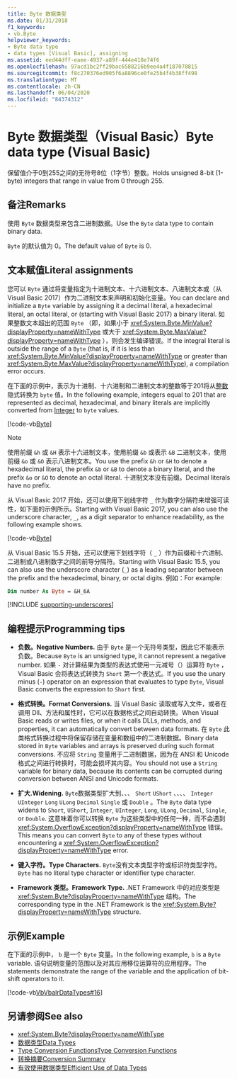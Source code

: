 ```yaml
---
title: Byte 数据类型
ms.date: 01/31/2018
f1_keywords:
- vb.Byte
helpviewer_keywords:
- Byte data type
- data types [Visual Basic], assigning
ms.assetid: eed44dff-eaee-4937-a89f-444e418e74f6
ms.openlocfilehash: 97acd1bc2ff29bac6588216b9ee4a4f187078815
ms.sourcegitcommit: f8c270376ed905f6a8896ce0fe25b4f4b38ff498
ms.translationtype: MT
ms.contentlocale: zh-CN
ms.lasthandoff: 06/04/2020
ms.locfileid: "84374312"
---
```

# <a name="byte-data-type-visual-basic"></a><span data-ttu-id="a8642-102">Byte 数据类型（Visual Basic）</span><span class="sxs-lookup"><span data-stu-id="a8642-102">Byte data type (Visual Basic)</span></span>

<span data-ttu-id="a8642-103">保留值介于0到255之间的无符号8位（1字节）整数。</span><span class="sxs-lookup"><span data-stu-id="a8642-103">Holds unsigned 8-bit (1-byte) integers that range in value from 0 through 255.</span></span>

## <a name="remarks"></a><span data-ttu-id="a8642-104">备注</span><span class="sxs-lookup"><span data-stu-id="a8642-104">Remarks</span></span>

<span data-ttu-id="a8642-105">使用 `Byte` 数据类型来包含二进制数据。</span><span class="sxs-lookup"><span data-stu-id="a8642-105">Use the `Byte` data type to contain binary data.</span></span>  
  
<span data-ttu-id="a8642-106">`Byte` 的默认值为 0。</span><span class="sxs-lookup"><span data-stu-id="a8642-106">The default value of `Byte` is 0.</span></span>

## <a name="literal-assignments"></a><span data-ttu-id="a8642-107">文本赋值</span><span class="sxs-lookup"><span data-stu-id="a8642-107">Literal assignments</span></span>

<span data-ttu-id="a8642-108">您可以 `Byte` 通过将变量指定为十进制文本、十六进制文本、八进制文本或（从 Visual Basic 2017）作为二进制文本来声明和初始化变量。</span><span class="sxs-lookup"><span data-stu-id="a8642-108">You can declare and initialize a `Byte` variable by assigning it a decimal literal, a hexadecimal literal, an octal literal, or (starting with Visual Basic 2017) a binary literal.</span></span> <span data-ttu-id="a8642-109">如果整数文本超出的范围 `Byte` （即，如果小于 <xref:System.Byte.MinValue?displayProperty=nameWithType> 或大于 <xref:System.Byte.MaxValue?displayProperty=nameWithType> ），则会发生编译错误。</span><span class="sxs-lookup"><span data-stu-id="a8642-109">If the integral literal is outside the range of a `Byte` (that is, if it is less than <xref:System.Byte.MinValue?displayProperty=nameWithType> or greater than <xref:System.Byte.MaxValue?displayProperty=nameWithType>), a compilation error occurs.</span></span>

<span data-ttu-id="a8642-110">在下面的示例中，表示为十进制、十六进制和二进制文本的整数等于201将从[整数](integer-data-type.md)隐式转换为 `byte` 值。</span><span class="sxs-lookup"><span data-stu-id="a8642-110">In the following example, integers equal to 201 that are represented as decimal, hexadecimal, and binary literals are implicitly converted from [Integer](integer-data-type.md) to `byte` values.</span></span>

[!code-vb[Byte](../../../../samples/snippets/visualbasic/language-reference/data-types/numeric-literals.vb#Byte)]

> [!NOTE]
> <span data-ttu-id="a8642-111">使用前缀 `&h` 或 `&H` 表示十六进制文本，使用前缀 `&b` 或表示 `&B` 二进制文本，使用前缀 `&o` 或 `&O` 表示八进制文本。</span><span class="sxs-lookup"><span data-stu-id="a8642-111">You use the prefix `&h` or `&H` to denote a hexadecimal literal, the prefix `&b` or `&B` to denote a binary literal, and the prefix `&o` or `&O` to denote an octal literal.</span></span> <span data-ttu-id="a8642-112">十进制文本没有前缀。</span><span class="sxs-lookup"><span data-stu-id="a8642-112">Decimal literals have no prefix.</span></span>

<span data-ttu-id="a8642-113">从 Visual Basic 2017 开始，还可以使用下划线字符 `_` 作为数字分隔符来增强可读性，如下面的示例所示。</span><span class="sxs-lookup"><span data-stu-id="a8642-113">Starting with Visual Basic 2017, you can also use the underscore character, `_`, as a digit separator to enhance readability, as the following example shows.</span></span>

[!code-vb[Byte](../../../../samples/snippets/visualbasic/language-reference/data-types/numeric-literals.vb#ByteS)]  

<span data-ttu-id="a8642-114">从 Visual Basic 15.5 开始，还可以使用下划线字符（ `_` ）作为前缀和十六进制、二进制或八进制数字之间的前导分隔符。</span><span class="sxs-lookup"><span data-stu-id="a8642-114">Starting with Visual Basic 15.5, you can also use the underscore character (`_`) as a leading separator between the prefix and the hexadecimal, binary, or octal digits.</span></span> <span data-ttu-id="a8642-115">例如：</span><span class="sxs-lookup"><span data-stu-id="a8642-115">For example:</span></span>

```vb
Dim number As Byte = &H_6A
```

[!INCLUDE [supporting-underscores](../../../../includes/vb-separator-langversion.md)]

## <a name="programming-tips"></a><span data-ttu-id="a8642-116">编程提示</span><span class="sxs-lookup"><span data-stu-id="a8642-116">Programming tips</span></span>

- <span data-ttu-id="a8642-117">**负数。**</span><span class="sxs-lookup"><span data-stu-id="a8642-117">**Negative Numbers.**</span></span> <span data-ttu-id="a8642-118">由于 `Byte` 是一个无符号类型，因此它不能表示负数。</span><span class="sxs-lookup"><span data-stu-id="a8642-118">Because `Byte` is an unsigned type, it cannot represent a negative number.</span></span> <span data-ttu-id="a8642-119">如果 `-` 对计算结果为类型的表达式使用一元减号（）运算符 `Byte` ，Visual Basic 会将表达式转换为 `Short` 第一个表达式。</span><span class="sxs-lookup"><span data-stu-id="a8642-119">If you use the unary minus (`-`) operator on an expression that evaluates to type `Byte`, Visual Basic converts the expression to `Short` first.</span></span>
  
- <span data-ttu-id="a8642-120">**格式转换。**</span><span class="sxs-lookup"><span data-stu-id="a8642-120">**Format Conversions.**</span></span> <span data-ttu-id="a8642-121">当 Visual Basic 读取或写入文件，或者在调用 Dll、方法和属性时，它可以在数据格式之间自动转换。</span><span class="sxs-lookup"><span data-stu-id="a8642-121">When Visual Basic reads or writes files, or when it calls DLLs, methods, and properties, it can automatically convert between data formats.</span></span> <span data-ttu-id="a8642-122">在 `Byte` 此类格式转换过程中将保留存储在变量和数组中的二进制数据。</span><span class="sxs-lookup"><span data-stu-id="a8642-122">Binary data stored in `Byte` variables and arrays is preserved during such format conversions.</span></span> <span data-ttu-id="a8642-123">不应将 `String` 变量用于二进制数据，因为在 ANSI 和 Unicode 格式之间进行转换时，可能会损坏其内容。</span><span class="sxs-lookup"><span data-stu-id="a8642-123">You should not use a `String` variable for binary data, because its contents can be corrupted during conversion between ANSI and Unicode formats.</span></span>

- <span data-ttu-id="a8642-124">**扩大.**</span><span class="sxs-lookup"><span data-stu-id="a8642-124">**Widening.**</span></span> <span data-ttu-id="a8642-125">`Byte`数据类型扩大到、、、 `Short` `UShort` 、、、、 `Integer` `UInteger` `Long` `ULong` `Decimal` `Single` 或 `Double` 。</span><span class="sxs-lookup"><span data-stu-id="a8642-125">The `Byte` data type widens to `Short`, `UShort`, `Integer`, `UInteger`, `Long`, `ULong`, `Decimal`, `Single`, or `Double`.</span></span> <span data-ttu-id="a8642-126">这意味着你可以转换 `Byte` 为这些类型中的任何一种，而不会遇到 <xref:System.OverflowException?displayProperty=nameWithType> 错误。</span><span class="sxs-lookup"><span data-stu-id="a8642-126">This means you can convert `Byte` to any of these types without encountering a <xref:System.OverflowException?displayProperty=nameWithType> error.</span></span>
  
- <span data-ttu-id="a8642-127">**键入字符。**</span><span class="sxs-lookup"><span data-stu-id="a8642-127">**Type Characters.**</span></span> <span data-ttu-id="a8642-128">`Byte`没有文本类型字符或标识符类型字符。</span><span class="sxs-lookup"><span data-stu-id="a8642-128">`Byte` has no literal type character or identifier type character.</span></span>

- <span data-ttu-id="a8642-129">**Framework 类型。**</span><span class="sxs-lookup"><span data-stu-id="a8642-129">**Framework Type.**</span></span> <span data-ttu-id="a8642-130">.NET Framework 中的对应类型是 <xref:System.Byte?displayProperty=nameWithType> 结构。</span><span class="sxs-lookup"><span data-stu-id="a8642-130">The corresponding type in the .NET Framework is the <xref:System.Byte?displayProperty=nameWithType> structure.</span></span>

## <a name="example"></a><span data-ttu-id="a8642-131">示例</span><span class="sxs-lookup"><span data-stu-id="a8642-131">Example</span></span>

 <span data-ttu-id="a8642-132">在下面的示例中， `b` 是一个 `Byte` 变量。</span><span class="sxs-lookup"><span data-stu-id="a8642-132">In the following example, `b` is a `Byte` variable.</span></span> <span data-ttu-id="a8642-133">语句说明变量的范围以及对其应用移位运算符的应用程序。</span><span class="sxs-lookup"><span data-stu-id="a8642-133">The statements demonstrate the range of the variable and the application of bit-shift operators to it.</span></span>

 [!code-vb[VbVbalrDataTypes#16](~/samples/snippets/visualbasic/VS_Snippets_VBCSharp/VbVbalrDataTypes/VB/Class1.vb#16)]  

## <a name="see-also"></a><span data-ttu-id="a8642-134">另请参阅</span><span class="sxs-lookup"><span data-stu-id="a8642-134">See also</span></span>

- <xref:System.Byte?displayProperty=nameWithType>
- [<span data-ttu-id="a8642-135">数据类型</span><span class="sxs-lookup"><span data-stu-id="a8642-135">Data Types</span></span>](index.md)
- [<span data-ttu-id="a8642-136">Type Conversion Functions</span><span class="sxs-lookup"><span data-stu-id="a8642-136">Type Conversion Functions</span></span>](../functions/type-conversion-functions.md)
- [<span data-ttu-id="a8642-137">转换摘要</span><span class="sxs-lookup"><span data-stu-id="a8642-137">Conversion Summary</span></span>](../keywords/conversion-summary.md)
- [<span data-ttu-id="a8642-138">有效使用数据类型</span><span class="sxs-lookup"><span data-stu-id="a8642-138">Efficient Use of Data Types</span></span>](../../programming-guide/language-features/data-types/efficient-use-of-data-types.md)

